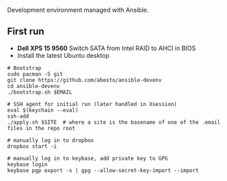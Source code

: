 Development environment managed with Ansible.

## First run
 * **Dell XPS 15 9560** Switch SATA from Intel RAID to AHCI in BIOS
 * Install the latest Ubuntu desktop

```
# Bootstrap
sudo pacman -S git
git clone https://github.com/abesto/ansible-devenv
cd ansible-devenv
./bootstrap.sh $EMAIL

# SSH agent for initial run (later handled in Xsession)
eval $(keychain --eval)
ssh-add
./apply.sh $SITE  # where a site is the basename of one of the .email files in the repo root

# manually log in to dropbox
dropbox start -i

# manually log in to keybase, add private key to GPG
keybase login
keybase pgp export -s | gpg --allow-secret-key-import --import
```
